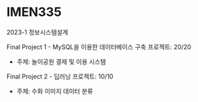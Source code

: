 # IMEN335
2023-1 정보시스템설계

Final Project 1 - MySQL을 이용한 데이터베이스 구축 프로젝트: 20/20
- 주제: 놀이공원 결제 및 이용 시스템

Final Project 2 - 딥러닝 프로젝트: 10/10
- 주제: 수화 이미지 데이터 분류
